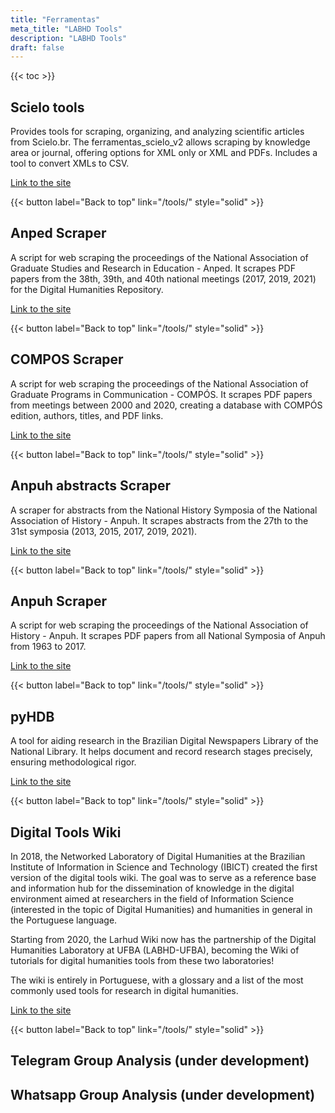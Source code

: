 ```yaml
---
title: "Ferramentas"
meta_title: "LABHD Tools"
description: "LABHD Tools"
draft: false
---
```


<style>
    :target::before {
      content: "";
      display: block;
      height: 120px;
      margin-top: -120px;
      visibility: hidden;
    }
  </style>

{{< toc >}}

## Scielo tools

Provides tools for scraping, organizing, and analyzing scientific articles from Scielo.br. The ferramentas_scielo_v2 allows scraping by knowledge area or journal, offering options for XML only or XML and PDFs. Includes a tool to convert XMLs to CSV.

[Link to the site](https://labhdufba.github.io/ferramentas_scielo_v2/)

{{< button label="Back to top" link="/tools/" style="solid" >}}

## Anped Scraper

A script for web scraping the proceedings of the National Association of Graduate Studies and Research in Education - Anped. It scrapes PDF papers from the 38th, 39th, and 40th national meetings (2017, 2019, 2021) for the Digital Humanities Repository.

[Link to the site](https://github.com/LABHDUFBA/anais_anped)

{{< button label="Back to top" link="/tools/" style="solid" >}}

## COMPOS Scraper

A script for web scraping the proceedings of the National Association of Graduate Programs in Communication - COMPÓS. It scrapes PDF papers from meetings between 2000 and 2020, creating a database with COMPÓS edition, authors, titles, and PDF links.

[Link to the site](https://github.com/LABHDUFBA/Anais-COMPOS-scraper)

{{< button label="Back to top" link="/tools/" style="solid" >}}

## Anpuh abstracts Scraper

A scraper for abstracts from the National History Symposia of the National Association of History - Anpuh. It scrapes abstracts from the 27th to the 31st symposia (2013, 2015, 2017, 2019, 2021).

[Link to the site](https://github.com/LABHDUFBA/anpuh-scraper)

{{< button label="Back to top" link="/tools/" style="solid" >}}

## Anpuh Scraper

A script for web scraping the proceedings of the National Association of History - Anpuh. It scrapes PDF papers from all National Symposia of Anpuh from 1963 to 2017.

[Link to the site](https://github.com/LABHDUFBA/Anais-Anpuh)

{{< button label="Back to top" link="/tools/" style="solid" >}}

## pyHDB

A tool for aiding research in the Brazilian Digital Newspapers Library of the National Library. It helps document and record research stages precisely, ensuring methodological rigor.

[Link to the site](https://ericbrasiln.github.io/pyHDB/)

{{< button label="Back to top" link="/tools/" style="solid" >}}

## Digital Tools Wiki

In 2018, the Networked Laboratory of Digital Humanities at the Brazilian Institute of Information in Science and Technology (IBICT) created the first version of the digital tools wiki. The goal was to serve as a reference base and information hub for the dissemination of knowledge in the digital environment aimed at researchers in the field of Information Science (interested in the topic of Digital Humanities) and humanities in general in the Portuguese language.

Starting from 2020, the Larhud Wiki now has the partnership of the Digital Humanities Laboratory at UFBA (LABHD-UFBA), becoming the Wiki of tutorials for digital humanities tools from these two laboratories!

The wiki is entirely in Portuguese, with a glossary and a list of the most commonly used tools for research in digital humanities.

[Link to the site](http://www.larhud.ibict.br/index.php?title=Página_principal)

{{< button label="Back to top" link="/tools/" style="solid" >}}

## Telegram Group Analysis (under development)
## Whatsapp Group Analysis (under development)
